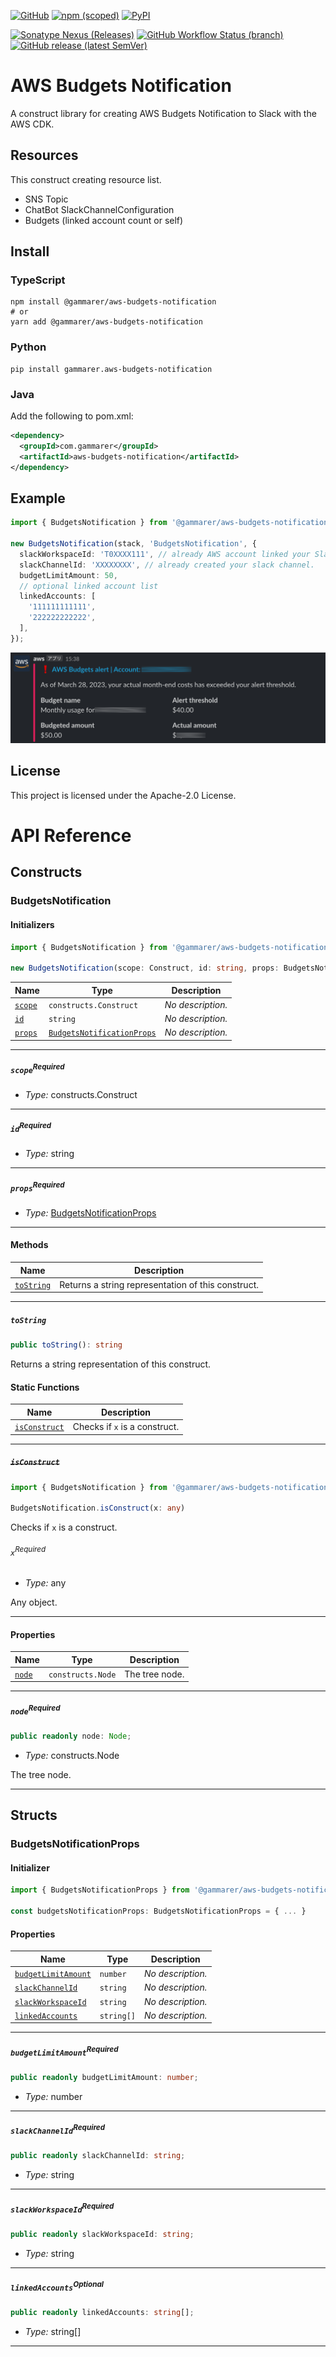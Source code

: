 [![GitHub](https://img.shields.io/github/license/yicr/aws-budgets-notification?style=flat-square)](https://github.com/yicr/aws-budgets-notification/blob/main/LICENSE)
[![npm (scoped)](https://img.shields.io/npm/v/@gammarer/aws-budgets-notification?style=flat-square)](https://www.npmjs.com/package/@gammarer/aws-budgets-notification)
[![PyPI](https://img.shields.io/pypi/v/gammarer.aws-budgets-notification?style=flat-square)](https://pypi.org/project/gammarer.aws-budgets-notification/)
<!-- [![Nuget](https://img.shields.io/nuget/v/Gammarer.CDK.AWS.SecureFrontendWebAppCloudFrontDistribution?style=flat-square)](https://www.nuget.org/packages/Gammarer.CDK.AWS.SecureFrontendWebAppCloudFrontDistribution/)  -->
[![Sonatype Nexus (Releases)](https://img.shields.io/nexus/r/com.gammarer/aws-budgets-notification?server=https%3A%2F%2Fs01.oss.sonatype.org%2F&style=flat-square)](https://s01.oss.sonatype.org/content/repositories/releases/com/gammarer/aws-budgets-notification/)
[![GitHub Workflow Status (branch)](https://img.shields.io/github/actions/workflow/status/yicr/aws-budgets-notification/release.yml?branch=main&label=release&style=flat-square)](https://github.com/yicr/aws-budgets-notification/actions/workflows/release.yml)
[![GitHub release (latest SemVer)](https://img.shields.io/github/v/release/yicr/aws-budgets-notification?sort=semver&style=flat-square)](https://github.com/yicr/aws-budgets-notification/releases)

# AWS Budgets Notification

A construct library for creating AWS Budgets Notification to Slack with the AWS CDK.


## Resources

This construct creating resource list.

- SNS Topic
- ChatBot SlackChannelConfiguration
- Budgets (linked account count or self)

## Install

### TypeScript

```shell
npm install @gammarer/aws-budgets-notification
# or
yarn add @gammarer/aws-budgets-notification
```

### Python

```shell
pip install gammarer.aws-budgets-notification
```

### Java

Add the following to pom.xml:

```xml
<dependency>
  <groupId>com.gammarer</groupId>
  <artifactId>aws-budgets-notification</artifactId>
</dependency>
```

## Example


```typescript
import { BudgetsNotification } from '@gammarer/aws-budgets-notification';

new BudgetsNotification(stack, 'BudgetsNotification', {
  slackWorkspaceId: 'T0XXXX111', // already AWS account linked your Slack.
  slackChannelId: 'XXXXXXXX', // already created your slack channel.
  budgetLimitAmount: 50,
  // optional linked account list
  linkedAccounts: [
    '111111111111',
    '222222222222',
  ],
});

```

![example notification](./docs/slack-notification-image.png)


## License

This project is licensed under the Apache-2.0 License.

# API Reference <a name="API Reference" id="api-reference"></a>

## Constructs <a name="Constructs" id="Constructs"></a>

### BudgetsNotification <a name="BudgetsNotification" id="@gammarer/aws-budgets-notification.BudgetsNotification"></a>

#### Initializers <a name="Initializers" id="@gammarer/aws-budgets-notification.BudgetsNotification.Initializer"></a>

```typescript
import { BudgetsNotification } from '@gammarer/aws-budgets-notification'

new BudgetsNotification(scope: Construct, id: string, props: BudgetsNotificationProps)
```

| **Name** | **Type** | **Description** |
| --- | --- | --- |
| <code><a href="#@gammarer/aws-budgets-notification.BudgetsNotification.Initializer.parameter.scope">scope</a></code> | <code>constructs.Construct</code> | *No description.* |
| <code><a href="#@gammarer/aws-budgets-notification.BudgetsNotification.Initializer.parameter.id">id</a></code> | <code>string</code> | *No description.* |
| <code><a href="#@gammarer/aws-budgets-notification.BudgetsNotification.Initializer.parameter.props">props</a></code> | <code><a href="#@gammarer/aws-budgets-notification.BudgetsNotificationProps">BudgetsNotificationProps</a></code> | *No description.* |

---

##### `scope`<sup>Required</sup> <a name="scope" id="@gammarer/aws-budgets-notification.BudgetsNotification.Initializer.parameter.scope"></a>

- *Type:* constructs.Construct

---

##### `id`<sup>Required</sup> <a name="id" id="@gammarer/aws-budgets-notification.BudgetsNotification.Initializer.parameter.id"></a>

- *Type:* string

---

##### `props`<sup>Required</sup> <a name="props" id="@gammarer/aws-budgets-notification.BudgetsNotification.Initializer.parameter.props"></a>

- *Type:* <a href="#@gammarer/aws-budgets-notification.BudgetsNotificationProps">BudgetsNotificationProps</a>

---

#### Methods <a name="Methods" id="Methods"></a>

| **Name** | **Description** |
| --- | --- |
| <code><a href="#@gammarer/aws-budgets-notification.BudgetsNotification.toString">toString</a></code> | Returns a string representation of this construct. |

---

##### `toString` <a name="toString" id="@gammarer/aws-budgets-notification.BudgetsNotification.toString"></a>

```typescript
public toString(): string
```

Returns a string representation of this construct.

#### Static Functions <a name="Static Functions" id="Static Functions"></a>

| **Name** | **Description** |
| --- | --- |
| <code><a href="#@gammarer/aws-budgets-notification.BudgetsNotification.isConstruct">isConstruct</a></code> | Checks if `x` is a construct. |

---

##### ~~`isConstruct`~~ <a name="isConstruct" id="@gammarer/aws-budgets-notification.BudgetsNotification.isConstruct"></a>

```typescript
import { BudgetsNotification } from '@gammarer/aws-budgets-notification'

BudgetsNotification.isConstruct(x: any)
```

Checks if `x` is a construct.

###### `x`<sup>Required</sup> <a name="x" id="@gammarer/aws-budgets-notification.BudgetsNotification.isConstruct.parameter.x"></a>

- *Type:* any

Any object.

---

#### Properties <a name="Properties" id="Properties"></a>

| **Name** | **Type** | **Description** |
| --- | --- | --- |
| <code><a href="#@gammarer/aws-budgets-notification.BudgetsNotification.property.node">node</a></code> | <code>constructs.Node</code> | The tree node. |

---

##### `node`<sup>Required</sup> <a name="node" id="@gammarer/aws-budgets-notification.BudgetsNotification.property.node"></a>

```typescript
public readonly node: Node;
```

- *Type:* constructs.Node

The tree node.

---


## Structs <a name="Structs" id="Structs"></a>

### BudgetsNotificationProps <a name="BudgetsNotificationProps" id="@gammarer/aws-budgets-notification.BudgetsNotificationProps"></a>

#### Initializer <a name="Initializer" id="@gammarer/aws-budgets-notification.BudgetsNotificationProps.Initializer"></a>

```typescript
import { BudgetsNotificationProps } from '@gammarer/aws-budgets-notification'

const budgetsNotificationProps: BudgetsNotificationProps = { ... }
```

#### Properties <a name="Properties" id="Properties"></a>

| **Name** | **Type** | **Description** |
| --- | --- | --- |
| <code><a href="#@gammarer/aws-budgets-notification.BudgetsNotificationProps.property.budgetLimitAmount">budgetLimitAmount</a></code> | <code>number</code> | *No description.* |
| <code><a href="#@gammarer/aws-budgets-notification.BudgetsNotificationProps.property.slackChannelId">slackChannelId</a></code> | <code>string</code> | *No description.* |
| <code><a href="#@gammarer/aws-budgets-notification.BudgetsNotificationProps.property.slackWorkspaceId">slackWorkspaceId</a></code> | <code>string</code> | *No description.* |
| <code><a href="#@gammarer/aws-budgets-notification.BudgetsNotificationProps.property.linkedAccounts">linkedAccounts</a></code> | <code>string[]</code> | *No description.* |

---

##### `budgetLimitAmount`<sup>Required</sup> <a name="budgetLimitAmount" id="@gammarer/aws-budgets-notification.BudgetsNotificationProps.property.budgetLimitAmount"></a>

```typescript
public readonly budgetLimitAmount: number;
```

- *Type:* number

---

##### `slackChannelId`<sup>Required</sup> <a name="slackChannelId" id="@gammarer/aws-budgets-notification.BudgetsNotificationProps.property.slackChannelId"></a>

```typescript
public readonly slackChannelId: string;
```

- *Type:* string

---

##### `slackWorkspaceId`<sup>Required</sup> <a name="slackWorkspaceId" id="@gammarer/aws-budgets-notification.BudgetsNotificationProps.property.slackWorkspaceId"></a>

```typescript
public readonly slackWorkspaceId: string;
```

- *Type:* string

---

##### `linkedAccounts`<sup>Optional</sup> <a name="linkedAccounts" id="@gammarer/aws-budgets-notification.BudgetsNotificationProps.property.linkedAccounts"></a>

```typescript
public readonly linkedAccounts: string[];
```

- *Type:* string[]

---




